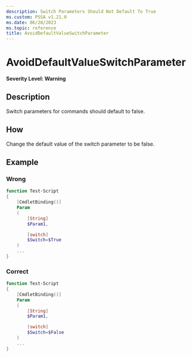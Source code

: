 ```yaml
---
description: Switch Parameters Should Not Default To True
ms.custom: PSSA v1.21.0
ms.date: 06/28/2023
ms.topic: reference
title: AvoidDefaultValueSwitchParameter
---
```

# AvoidDefaultValueSwitchParameter

**Severity Level: Warning**

## Description

Switch parameters for commands should default to false.

## How

Change the default value of the switch parameter to be false.

## Example

### Wrong

```powershell
function Test-Script
{
    [CmdletBinding()]
    Param
    (
        [String]
        $Param1,

        [switch]
        $Switch=$True
    )
    ...
}
```

### Correct

```powershell
function Test-Script
{
    [CmdletBinding()]
    Param
    (
        [String]
        $Param1,

        [switch]
        $Switch=$False
    )
    ...
}
```
